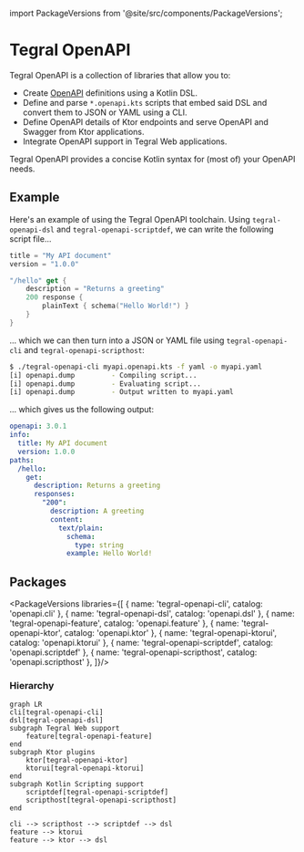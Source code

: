 import PackageVersions from '@site/src/components/PackageVersions';

# Tegral OpenAPI

Tegral OpenAPI is a collection of libraries that allow you to:

- Create [OpenAPI](https://openapis.org) definitions using a Kotlin DSL.
- Define and parse `*.openapi.kts` scripts that embed said DSL and convert them to JSON or YAML using a CLI.
- Define OpenAPI details of Ktor endpoints and serve OpenAPI and Swagger from Ktor applications.
- Integrate OpenAPI support in Tegral Web applications.

Tegral OpenAPI provides a concise Kotlin syntax for (most of) your OpenAPI needs.

## Example

Here's an example of using the Tegral OpenAPI toolchain. Using `tegral-openapi-dsl` and `tegral-openapi-scriptdef`, we can write the following script file...

```kotlin title="myapi.openapi.kts"
title = "My API document"
version = "1.0.0"

"/hello" get {
    description = "Returns a greeting"
    200 response {
        plainText { schema("Hello World!") }
    }
}
```

... which we can then turn into a JSON or YAML file using `tegral-openapi-cli` and `tegral-openapi-scripthost`:

```bash
$ ./tegral-openapi-cli myapi.openapi.kts -f yaml -o myapi.yaml
[i] openapi.dump         - Compiling script...
[i] openapi.dump         - Evaluating script...
[i] openapi.dump         - Output written to myapi.yaml
```

... which gives us the following output:

```yaml
openapi: 3.0.1
info:
  title: My API document
  version: 1.0.0
paths:
  /hello:
    get:
      description: Returns a greeting
      responses:
        "200":
          description: A greeting
          content:
            text/plain:
              schema:
                type: string
              example: Hello World!
```

## Packages

<PackageVersions libraries={[
    { name: 'tegral-openapi-cli', catalog: 'openapi.cli' },
    { name: 'tegral-openapi-dsl', catalog: 'openapi.dsl' },
    { name: 'tegral-openapi-feature', catalog: 'openapi.feature' },
    { name: 'tegral-openapi-ktor', catalog: 'openapi.ktor' },
    { name: 'tegral-openapi-ktorui', catalog: 'openapi.ktorui' },
    { name: 'tegral-openapi-scriptdef', catalog: 'openapi.scriptdef' },
    { name: 'tegral-openapi-scripthost', catalog: 'openapi.scripthost' },
]}/>

### Hierarchy

```mermaid
graph LR
cli[tegral-openapi-cli]
dsl[tegral-openapi-dsl]
subgraph Tegral Web support
    feature[tegral-openapi-feature]
end
subgraph Ktor plugins
    ktor[tegral-openapi-ktor]
    ktorui[tegral-openapi-ktorui]
end
subgraph Kotlin Scripting support
    scriptdef[tegral-openapi-scriptdef]
    scripthost[tegral-openapi-scripthost]
end

cli --> scripthost --> scriptdef --> dsl
feature --> ktorui
feature --> ktor --> dsl
```
